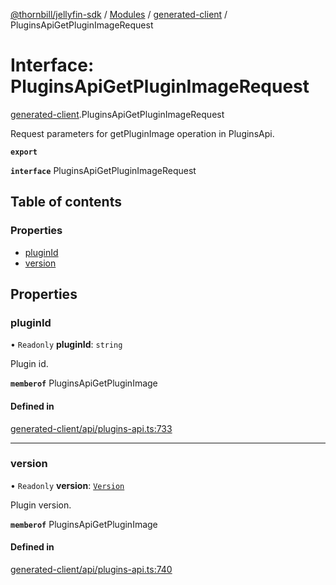 [@thornbill/jellyfin-sdk](../README.md) / [Modules](../modules.md) / [generated-client](../modules/generated_client.md) / PluginsApiGetPluginImageRequest

# Interface: PluginsApiGetPluginImageRequest

[generated-client](../modules/generated_client.md).PluginsApiGetPluginImageRequest

Request parameters for getPluginImage operation in PluginsApi.

**`export`**

**`interface`** PluginsApiGetPluginImageRequest

## Table of contents

### Properties

- [pluginId](generated_client.PluginsApiGetPluginImageRequest.md#pluginid)
- [version](generated_client.PluginsApiGetPluginImageRequest.md#version)

## Properties

### pluginId

• `Readonly` **pluginId**: `string`

Plugin id.

**`memberof`** PluginsApiGetPluginImage

#### Defined in

[generated-client/api/plugins-api.ts:733](https://github.com/thornbill/jellyfin-sdk-typescript/blob/03092f3/src/generated-client/api/plugins-api.ts#L733)

___

### version

• `Readonly` **version**: [`Version`](generated_client.Version.md)

Plugin version.

**`memberof`** PluginsApiGetPluginImage

#### Defined in

[generated-client/api/plugins-api.ts:740](https://github.com/thornbill/jellyfin-sdk-typescript/blob/03092f3/src/generated-client/api/plugins-api.ts#L740)
